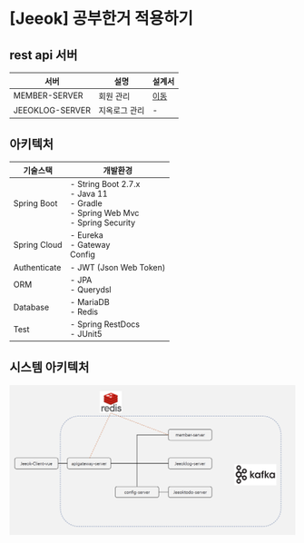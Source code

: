 # [Jeeok] 공부한거 적용하기

## rest api 서버
| 서버 | 설명 | 설계서 |
| --- | --- | --- |
| MEMBER-SERVER | 회원 관리 | [이동](https://github.com/heechul90/project-jeeok/tree/main/member-server) |
| JEEOKLOG-SERVER | 지옥로그 관리 | - |

## 아키텍처
| 기술스택 | 개발환경 |
| --- | --- |
| Spring Boot | - String Boot 2.7.x </br> - Java 11 </br> - Gradle </br> - Spring Web Mvc </br> - Spring Security |
| Spring Cloud | - Eureka </br> - Gateway </br> Config |
| Authenticate | - JWT (Json Web Token) |
| ORM | - JPA </br> - Querydsl |
| Database | - MariaDB </br> - Redis |
| Test | - Spring RestDocs </br> - JUnit5 |

## 시스템 아키텍처
![img.png](img.png)

